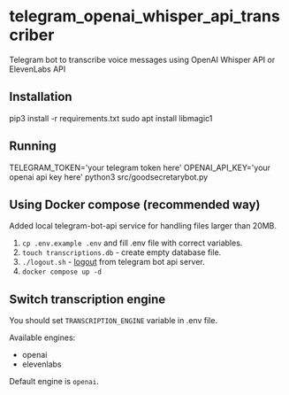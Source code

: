 # telegram_openai_whisper_api_transcriber

Telegram bot to transcribe voice messages using OpenAI Whisper API or ElevenLabs API

## Installation

pip3 install -r requirements.txt
sudo apt install libmagic1

## Running

TELEGRAM_TOKEN='your telegram token here' OPENAI_API_KEY='your openai api key here' python3 src/goodsecretarybot.py

## Using Docker compose (recommended way)

Added local telegram-bot-api service for handling files larger than 20MB.

1. `cp .env.example .env` and fill .env file with correct variables.
2. `touch transcriptions.db` - create empty database file.
3. `./logout.sh` - [logout](https://github.com/tdlib/telegram-bot-api#moving-a-bot-to-a-local-server) from telegram bot api server.
4. `docker compose up -d`

## Switch transcription engine

You should set `TRANSCRIPTION_ENGINE` variable in .env file.

Available engines:

- openai
- elevenlabs

Default engine is `openai`.
